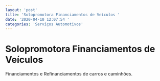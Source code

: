 ```yaml
---
layout: 'post'
title: 'Solopromotora Financiamentos de Veículos '
date: '2020-04-10 12:07:54 '
categories: 'Serviços Automotivos'
---
```


# Solopromotora Financiamentos de Veículos 

Financiamentos e Refinanciamentos de carros e caminhões.
